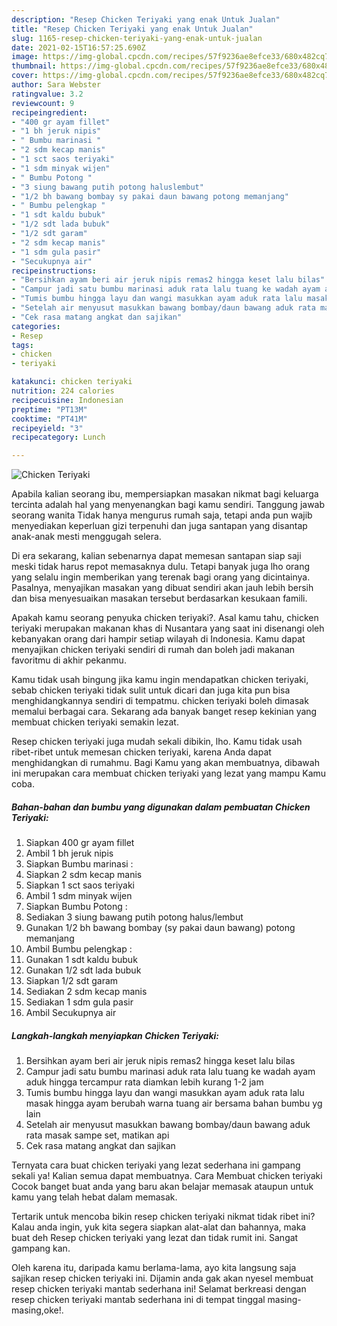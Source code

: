 ```yaml
---
description: "Resep Chicken Teriyaki yang enak Untuk Jualan"
title: "Resep Chicken Teriyaki yang enak Untuk Jualan"
slug: 1165-resep-chicken-teriyaki-yang-enak-untuk-jualan
date: 2021-02-15T16:57:25.690Z
image: https://img-global.cpcdn.com/recipes/57f9236ae8efce33/680x482cq70/chicken-teriyaki-foto-resep-utama.jpg
thumbnail: https://img-global.cpcdn.com/recipes/57f9236ae8efce33/680x482cq70/chicken-teriyaki-foto-resep-utama.jpg
cover: https://img-global.cpcdn.com/recipes/57f9236ae8efce33/680x482cq70/chicken-teriyaki-foto-resep-utama.jpg
author: Sara Webster
ratingvalue: 3.2
reviewcount: 9
recipeingredient:
- "400 gr ayam fillet"
- "1 bh jeruk nipis"
- " Bumbu marinasi "
- "2 sdm kecap manis"
- "1 sct saos teriyaki"
- "1 sdm minyak wijen"
- " Bumbu Potong "
- "3 siung bawang putih potong haluslembut"
- "1/2 bh bawang bombay sy pakai daun bawang potong memanjang"
- " Bumbu pelengkap "
- "1 sdt kaldu bubuk"
- "1/2 sdt lada bubuk"
- "1/2 sdt garam"
- "2 sdm kecap manis"
- "1 sdm gula pasir"
- "Secukupnya air"
recipeinstructions:
- "Bersihkan ayam beri air jeruk nipis remas2 hingga keset lalu bilas"
- "Campur jadi satu bumbu marinasi aduk rata lalu tuang ke wadah ayam aduk hingga tercampur rata diamkan lebih kurang 1-2 jam"
- "Tumis bumbu hingga layu dan wangi masukkan ayam aduk rata lalu masak hingga ayam berubah warna tuang air bersama bahan bumbu yg lain"
- "Setelah air menyusut masukkan bawang bombay/daun bawang aduk rata masak sampe set, matikan api"
- "Cek rasa matang angkat dan sajikan"
categories:
- Resep
tags:
- chicken
- teriyaki

katakunci: chicken teriyaki 
nutrition: 224 calories
recipecuisine: Indonesian
preptime: "PT13M"
cooktime: "PT41M"
recipeyield: "3"
recipecategory: Lunch

---
```



![Chicken Teriyaki](https://img-global.cpcdn.com/recipes/57f9236ae8efce33/680x482cq70/chicken-teriyaki-foto-resep-utama.jpg)

Apabila kalian seorang ibu, mempersiapkan masakan nikmat bagi keluarga tercinta adalah hal yang menyenangkan bagi kamu sendiri. Tanggung jawab seorang  wanita Tidak hanya mengurus rumah saja, tetapi anda pun wajib menyediakan keperluan gizi terpenuhi dan juga santapan yang disantap anak-anak mesti menggugah selera.

Di era  sekarang, kalian sebenarnya dapat memesan santapan siap saji meski tidak harus repot memasaknya dulu. Tetapi banyak juga lho orang yang selalu ingin memberikan yang terenak bagi orang yang dicintainya. Pasalnya, menyajikan masakan yang dibuat sendiri akan jauh lebih bersih dan bisa menyesuaikan masakan tersebut berdasarkan kesukaan famili. 



Apakah kamu seorang penyuka chicken teriyaki?. Asal kamu tahu, chicken teriyaki merupakan makanan khas di Nusantara yang saat ini disenangi oleh kebanyakan orang dari hampir setiap wilayah di Indonesia. Kamu dapat menyajikan chicken teriyaki sendiri di rumah dan boleh jadi makanan favoritmu di akhir pekanmu.

Kamu tidak usah bingung jika kamu ingin mendapatkan chicken teriyaki, sebab chicken teriyaki tidak sulit untuk dicari dan juga kita pun bisa menghidangkannya sendiri di tempatmu. chicken teriyaki boleh dimasak memalui berbagai cara. Sekarang ada banyak banget resep kekinian yang membuat chicken teriyaki semakin lezat.

Resep chicken teriyaki juga mudah sekali dibikin, lho. Kamu tidak usah ribet-ribet untuk memesan chicken teriyaki, karena Anda dapat menghidangkan di rumahmu. Bagi Kamu yang akan membuatnya, dibawah ini merupakan cara membuat chicken teriyaki yang lezat yang mampu Kamu coba.

<!--inarticleads1-->

##### Bahan-bahan dan bumbu yang digunakan dalam pembuatan Chicken Teriyaki:

1. Siapkan 400 gr ayam fillet
1. Ambil 1 bh jeruk nipis
1. Siapkan  Bumbu marinasi :
1. Siapkan 2 sdm kecap manis
1. Siapkan 1 sct saos teriyaki
1. Ambil 1 sdm minyak wijen
1. Siapkan  Bumbu Potong :
1. Sediakan 3 siung bawang putih potong halus/lembut
1. Gunakan 1/2 bh bawang bombay (sy pakai daun bawang) potong memanjang
1. Ambil  Bumbu pelengkap :
1. Gunakan 1 sdt kaldu bubuk
1. Gunakan 1/2 sdt lada bubuk
1. Siapkan 1/2 sdt garam
1. Sediakan 2 sdm kecap manis
1. Sediakan 1 sdm gula pasir
1. Ambil Secukupnya air




<!--inarticleads2-->

##### Langkah-langkah menyiapkan Chicken Teriyaki:

1. Bersihkan ayam beri air jeruk nipis remas2 hingga keset lalu bilas
1. Campur jadi satu bumbu marinasi aduk rata lalu tuang ke wadah ayam aduk hingga tercampur rata diamkan lebih kurang 1-2 jam
1. Tumis bumbu hingga layu dan wangi masukkan ayam aduk rata lalu masak hingga ayam berubah warna tuang air bersama bahan bumbu yg lain
1. Setelah air menyusut masukkan bawang bombay/daun bawang aduk rata masak sampe set, matikan api
1. Cek rasa matang angkat dan sajikan




Ternyata cara buat chicken teriyaki yang lezat sederhana ini gampang sekali ya! Kalian semua dapat membuatnya. Cara Membuat chicken teriyaki Cocok banget buat anda yang baru akan belajar memasak ataupun untuk kamu yang telah hebat dalam memasak.

Tertarik untuk mencoba bikin resep chicken teriyaki nikmat tidak ribet ini? Kalau anda ingin, yuk kita segera siapkan alat-alat dan bahannya, maka buat deh Resep chicken teriyaki yang lezat dan tidak rumit ini. Sangat gampang kan. 

Oleh karena itu, daripada kamu berlama-lama, ayo kita langsung saja sajikan resep chicken teriyaki ini. Dijamin anda gak akan nyesel membuat resep chicken teriyaki mantab sederhana ini! Selamat berkreasi dengan resep chicken teriyaki mantab sederhana ini di tempat tinggal masing-masing,oke!.

